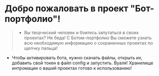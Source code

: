 # Добро пожаловать в проект "Бот-портфолио"!
> - Вы творческий человек и боитесь запутаться в своих проектах? Не беда! С Ботом-портфолио Вы сможете узнать всю необходимую информацию о сохраненных проектах по щелчку пальца!
 - Чтобы активировать бота, нужно скачать файлы, открыть их, добавить свой токен в файл config и запустить. Вуаля! Хранилище интромации о ваший проектах готово к использованию!
